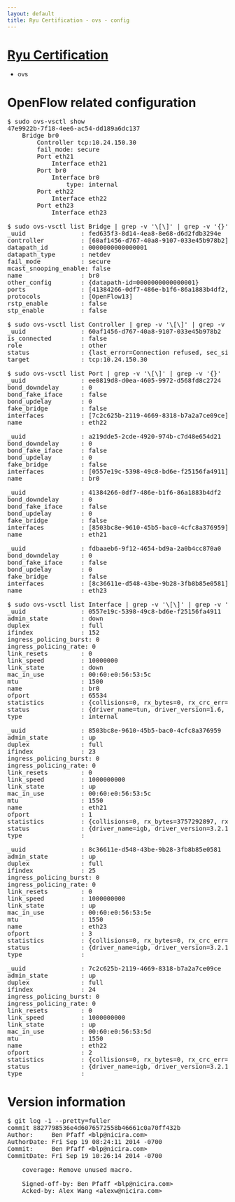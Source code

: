 ```yaml
---
layout: default
title: Ryu Certification - ovs - config
---
```

# [Ryu Certification](http://osrg.github.io/ryu/certification.html)
* ovs 

# OpenFlow related configuration
<pre>
$ sudo ovs-vsctl show
47e9922b-7f18-4ee6-ac54-dd189a6dc137
    Bridge br0
        Controller tcp:10.24.150.30
        fail_mode: secure
        Port eth21
            Interface eth21
        Port br0
            Interface br0
                type: internal
        Port eth22
            Interface eth22
        Port eth23
            Interface eth23

$ sudo ovs-vsctl list Bridge | grep -v '\[\]' | grep -v '{}'
_uuid               : fed635f3-8d14-4ea8-8e68-d6d2fdb3294e
controller          : [60af1456-d767-40a8-9107-033e45b978b2]
datapath_id         : 0000000000000001
datapath_type       : netdev
fail_mode           : secure
mcast_snooping_enable: false
name                : br0
other_config        : {datapath-id=0000000000000001}
ports               : [41384266-0df7-486e-b1f6-86a1883b4df2, a219dde5-2cde-4920-974b-c7d48e654d21, ee0819d8-d0ea-4605-9972-d568fd8c2724, fdbaaeb6-9f12-4654-bd9a-2a0b4cc870a0]
protocols           : [OpenFlow13]
rstp_enable         : false
stp_enable          : false

$ sudo ovs-vsctl list Controller | grep -v '\[\]' | grep -v '{}'
_uuid               : 60af1456-d767-40a8-9107-033e45b978b2
is_connected        : false
role                : other
status              : {last_error=Connection refused, sec_since_connect=666, sec_since_disconnect=4, state=BACKOFF}
target              : tcp:10.24.150.30

$ sudo ovs-vsctl list Port | grep -v '\[\]' | grep -v '{}'
_uuid               : ee0819d8-d0ea-4605-9972-d568fd8c2724
bond_downdelay      : 0
bond_fake_iface     : false
bond_updelay        : 0
fake_bridge         : false
interfaces          : [7c2c625b-2119-4669-8318-b7a2a7ce09ce]
name                : eth22

_uuid               : a219dde5-2cde-4920-974b-c7d48e654d21
bond_downdelay      : 0
bond_fake_iface     : false
bond_updelay        : 0
fake_bridge         : false
interfaces          : [0557e19c-5398-49c8-bd6e-f25156fa4911]
name                : br0

_uuid               : 41384266-0df7-486e-b1f6-86a1883b4df2
bond_downdelay      : 0
bond_fake_iface     : false
bond_updelay        : 0
fake_bridge         : false
interfaces          : [8503bc8e-9610-45b5-bac0-4cfc8a376959]
name                : eth21

_uuid               : fdbaaeb6-9f12-4654-bd9a-2a0b4cc870a0
bond_downdelay      : 0
bond_fake_iface     : false
bond_updelay        : 0
fake_bridge         : false
interfaces          : [8c36611e-d548-43be-9b28-3fb8b85e0581]
name                : eth23

$ sudo ovs-vsctl list Interface | grep -v '\[\]' | grep -v '{}'
_uuid               : 0557e19c-5398-49c8-bd6e-f25156fa4911
admin_state         : down
duplex              : full
ifindex             : 152
ingress_policing_burst: 0
ingress_policing_rate: 0
link_resets         : 0
link_speed          : 10000000
link_state          : down
mac_in_use          : 00:60:e0:56:53:5c
mtu                 : 1500
name                : br0
ofport              : 65534
statistics          : {collisions=0, rx_bytes=0, rx_crc_err=0, rx_dropped=0, rx_errors=0, rx_frame_err=0, rx_over_err=0, rx_packets=0, tx_bytes=0, tx_dropped=0, tx_errors=0, tx_packets=0}
status              : {driver_name=tun, driver_version=1.6, firmware_version=N/A}
type                : internal

_uuid               : 8503bc8e-9610-45b5-bac0-4cfc8a376959
admin_state         : up
duplex              : full
ifindex             : 23
ingress_policing_burst: 0
ingress_policing_rate: 0
link_resets         : 0
link_speed          : 1000000000
link_state          : up
mac_in_use          : 00:60:e0:56:53:5c
mtu                 : 1550
name                : eth21
ofport              : 1
statistics          : {collisions=0, rx_bytes=3757292897, rx_crc_err=0, rx_dropped=0, rx_errors=0, rx_frame_err=0, rx_over_err=0, rx_packets=74134424, tx_bytes=0, tx_dropped=0, tx_errors=0, tx_packets=0}
status              : {driver_name=igb, driver_version=3.2.10-k, firmware_version=2.10-9}
type                : 

_uuid               : 8c36611e-d548-43be-9b28-3fb8b85e0581
admin_state         : up
duplex              : full
ifindex             : 25
ingress_policing_burst: 0
ingress_policing_rate: 0
link_resets         : 0
link_speed          : 1000000000
link_state          : up
mac_in_use          : 00:60:e0:56:53:5e
mtu                 : 1550
name                : eth23
ofport              : 3
statistics          : {collisions=0, rx_bytes=0, rx_crc_err=0, rx_dropped=0, rx_errors=0, rx_frame_err=0, rx_over_err=0, rx_packets=0, tx_bytes=1937630204, tx_dropped=0, tx_errors=0, tx_packets=4155065}
status              : {driver_name=igb, driver_version=3.2.10-k, firmware_version=2.10-9}
type                : 

_uuid               : 7c2c625b-2119-4669-8318-b7a2a7ce09ce
admin_state         : up
duplex              : full
ifindex             : 24
ingress_policing_burst: 0
ingress_policing_rate: 0
link_resets         : 0
link_speed          : 1000000000
link_state          : up
mac_in_use          : 00:60:e0:56:53:5d
mtu                 : 1550
name                : eth22
ofport              : 2
statistics          : {collisions=0, rx_bytes=0, rx_crc_err=0, rx_dropped=0, rx_errors=0, rx_frame_err=0, rx_over_err=0, rx_packets=0, tx_bytes=1918749330, tx_dropped=0, tx_errors=0, tx_packets=47113219}
status              : {driver_name=igb, driver_version=3.2.10-k, firmware_version=2.10-9}
type                : 
</pre>

# Version information
<pre>
$ git log -1 --pretty=fuller
commit 8827798536e4d6076572558b46661c0a70ff432b
Author:     Ben Pfaff &lt;blp@nicira.com&gt;
AuthorDate: Fri Sep 19 08:24:11 2014 -0700
Commit:     Ben Pfaff &lt;blp@nicira.com&gt;
CommitDate: Fri Sep 19 10:26:14 2014 -0700

    coverage: Remove unused macro.
    
    Signed-off-by: Ben Pfaff &lt;blp@nicira.com&gt;
    Acked-by: Alex Wang &lt;alexw@nicira.com&gt;
</pre>
